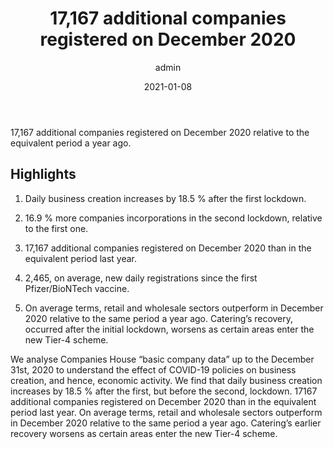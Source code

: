 ﻿---
title: 17,167 additional companies registered on December 2020 
date: 2021-01-08
author: admin
---

17,167 additional companies registered on December 2020 relative to the equivalent period a year ago.

<!--more-->

## <i class="far fa-lightbulb"></i> Highlights

1. Daily business creation increases by 18.5 % after the first lockdown.

2. 16.9 % more companies incorporations in the second lockdown, relative to the first one.

3. 17,167 additional companies registered on December 2020 than in the equivalent period last year.

4. 2,465, on average, new daily registrations since the first Pfizer/BioNTech vaccine.

5. On average terms, retail and wholesale sectors outperform in December 2020 relative to the same period a year ago. Catering’s recovery, occurred after the initial lockdown, worsens as certain areas enter the new Tier-4 scheme.

   

We analyse Companies House “basic company data” up to the December 31st, 2020 to understand the effect of COVID-19 policies on business creation, and hence, economic activity. We find that daily business creation increases by 18.5 % after the first, but before the second, lockdown. 17167 additional companies registered on December 2020 than in the equivalent period last year. On average terms, retail and wholesale sectors outperform in December 2020 relative to the same period a year ago. Catering’s earlier recovery worsens as certain areas enter the new Tier-4 scheme.

